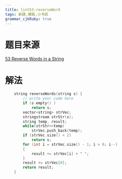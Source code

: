 ```yaml
---
title: lint53-reverseWord
tags: 新建,模板,小书匠
grammar_cjkRuby: true
---
```


# 题目来源

[53 Reverse Words in a String](http://www.lintcode.com/en/problem/reverse-words-in-a-string/#)


# 解法

```cpp
    string reverseWords(string s) {
        // write your code here
        if (s.empty() )
            return s;
        vector<string> strVec;
        stringstream strStr(s);
        string temp, result;
        while(strStr>>temp)
            strVec.push_back(temp);
        if (strVec.size() < 2)
            return s;
        for (int i = strVec.size() - 1; i > 0; i--)
        {
            result += strVec[i] + " ";
        }
        result += strVec[0];
        return result;
    }
```
